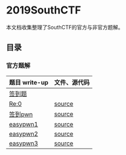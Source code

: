 # 2019SouthCTF

本文档收集整理了SouthCTF的官方与非官方题解。

## 目录

### 官方题解

| 题目 write-up                     | 文件、源代码        |
| -------------------------------- | ------------------- |
| [签到题](签到/README.md)         |                     |
| [Re:0](Reverse/re0/README.md)   |   [source](Reverse/re0/src)     |
| [签到pwn](Pwn/pwn0/README.md)    |   [source](Pwn/pwn0/src)     |
| [easypwn1](Pwn/pwn1/README.md)    |   [source](Pwn/pwn1/src)     |
| [easypwn2](Pwn/pwn2/README.md)    |   [source](Pwn/pwn2/src)     |
| [easypwn3](Pwn/pwn3/README.md)    |   [source](Pwn/pwn3/src)     |
